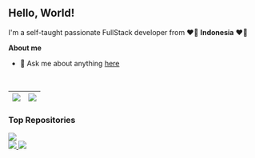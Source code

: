 ## **Hello, World!**

I'm a self-taught passionate FullStack developer from ❤🤍 **Indonesia** ❤🤍

**About me**

- 💬 Ask me about anything [here](https://github.com/sugeng-sulistiyawan/sugeng-sulistiyawan/issues)

<br />

| <img src="https://github-readme-stats.vercel.app/api?username=sugeng-sulistiyawan&show_icons=true&include_all_commits=true&count_private=true&theme=buefy&hide_border=true" /> | <img src="https://github-readme-stats.vercel.app/api/top-langs/?username=sugeng-sulistiyawan&hide=css,html&layout=compact&langs_count=10&theme=buefy&hide_border=true" /> |
| ------------- | ------------- |

### **Top Repositories**

<a href="https://github.com/sugeng-sulistiyawan/sugeng-sulistiyawan.github.io">
  <img src="https://github-readme-stats.vercel.app/api/pin/?username=sugeng-sulistiyawan&repo=sugeng-sulistiyawan.github.io&theme=yeblu&hide_border=true" />
</a>

<br>

<a href="https://github.com/sugeng-sulistiyawan/yii2-toastr">
  <img src="https://github-readme-stats.vercel.app/api/pin/?username=sugeng-sulistiyawan&repo=yii2-toastr&theme=swift&hide_border=true" />
</a>

<a href="https://github.com/sugeng-sulistiyawan/yii2-dropify">
  <img src="https://github-readme-stats.vercel.app/api/pin/?username=sugeng-sulistiyawan&repo=yii2-dropify&theme=swift&hide_border=true" />
</a>
